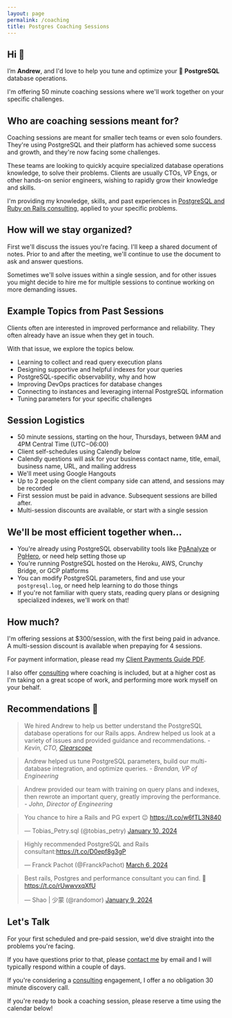 ```yaml
---
layout: page
permalink: /coaching
title: Postgres Coaching Sessions
---
```


## Hi 👋
I’m **Andrew**, and I'd love to help you tune and optimize your 🐘 **PostgreSQL** database operations.

I'm offering 50 minute coaching sessions where we'll work together on your specific challenges.

## Who are coaching sessions meant for?
Coaching sessions are meant for smaller tech teams or even solo founders. They're using PostgreSQL and their platform has achieved some success and growth, and they're now facing some challenges.

These teams are looking to quickly acquire specialized database operations knowledge, to solve their problems. Clients are usually CTOs, VP Engs, or other hands-on senior engineers, wishing to rapidly grow their knowledge and skills.

I'm providing my knowledge, skills, and past experiences in [PostgreSQL and Ruby on Rails consulting](/consulting), applied to your specific problems.

## How will we stay organized?

First we'll discuss the issues you're facing. I'll keep a shared document of notes. Prior to and after the meeting, we'll continue to use the document to ask and answer questions.

Sometimes we'll solve issues within a single session, and for other issues you might decide to hire me for multiple sessions to continue working on more demanding issues.

## Example Topics from Past Sessions

Clients often are interested in improved performance and reliability. They often already have an issue when they get in touch.

With that issue, we explore the topics below.

- Learning to collect and read query execution plans
- Designing supportive and helpful indexes for your queries
- PostgreSQL-specific observability, why and how
- Improving DevOps practices for database changes
- Connecting to instances and leveraging internal PostgreSQL information
- Tuning parameters for your specific challenges

## Session Logistics

- 50 minute sessions, starting on the hour, Thursdays, between 9AM and 4PM Central Time (UTC−06:00)
- Client self-schedules using Calendly below
- Calendly questions will ask for your business contact name, title, email, business name, URL, and mailing address
- We'll meet using Google Hangouts
- Up to 2 people on the client company side can attend, and sessions may be recorded
- First session must be paid in advance. Subsequent sessions are billed after.
- Multi-session discounts are available, or start with a single session

## We'll be most efficient together when...

- You're already using PostgreSQL observability tools like [PgAnalyze](https://pganalyze.com) or [PgHero](https://github.com/ankane/pghero), or need help setting those up
- You're running PostgreSQL hosted on the Heroku, AWS, Crunchy Bridge, or GCP platforms
- You can modify PostgreSQL parameters, find and use your `postgresql.log`, or need help learning to do those things
- If you're not familiar with query stats, reading query plans or designing specialized indexes, we'll work on that!

## How much?

I'm offering sessions at $300/session, with the first being paid in advance. A multi-session discount is available when prepaying for 4 sessions.

For payment information, please read my [Client Payments Guide PDF](client-payments-guide.pdf).

I also offer [consulting](/consulting) where coaching is included, but at a higher cost as I'm taking on a great scope of work, and performing more work myself on your behalf.


## Recommendations 🤝
> We hired Andrew to help us better understand the PostgreSQL database operations for our Rails apps. Andrew helped us look at a variety of issues and provided guidance and recommendations.
<cite>- Kevin, CTO, [Clearscope](https://www.clearscope.io)</cite>

> Andrew helped us tune PostgreSQL parameters, build our multi-database integration, and optimize queries.
<cite>- Brendan, VP of Engineering</cite>

> Andrew provided our team with training on query plans and indexes, then rewrote an important query, greatly improving the performance.
<cite>- John, Director of Engineering</cite>

<blockquote class="twitter-tweet"><p lang="en" dir="ltr">You chance to hire a Rails and PG expert 😉 <a href="https://t.co/w6fTL3N840">https://t.co/w6fTL3N840</a></p>&mdash; Tobias_Petry.sql (@tobias_petry) <a href="https://twitter.com/tobias_petry/status/1745138817521066481?ref_src=twsrc%5Etfw">January 10, 2024</a></blockquote> <script async src="https://platform.twitter.com/widgets.js" charset="utf-8"></script>

<blockquote class="twitter-tweet"><p lang="en" dir="ltr">Highly recommended PostgreSQL and Rails consultant:<a href="https://t.co/D0epf8g3gP">https://t.co/D0epf8g3gP</a></p>&mdash; Franck Pachot (@FranckPachot) <a href="https://twitter.com/FranckPachot/status/1765481120756322313?ref_src=twsrc%5Etfw">March 6, 2024</a></blockquote> <script async src="https://platform.twitter.com/widgets.js" charset="utf-8"></script>

<blockquote class="twitter-tweet"><p lang="en" dir="ltr">Best rails, Postgres and performance consultant you can find. 🚀 <a href="https://t.co/rUwwvxqXfU">https://t.co/rUwwvxqXfU</a></p>&mdash; Shao | 少蒙 (@randomor) <a href="https://twitter.com/randomor/status/1744804349602304005?ref_src=twsrc%5Etfw">January 9, 2024</a></blockquote> <script async src="https://platform.twitter.com/widgets.js" charset="utf-8"></script>

## Let's Talk

For your first scheduled and pre-paid session, we'd dive straight into the problems you're facing.

If you have questions prior to that, please [contact me](/contact) by email and I will typically respond within a couple of days.

If you're considering a [consulting](/consulting) engagement, I offer a no obligation 30 minute discovery call.

If you're ready to book a coaching session, please reserve a time using the calendar below!

<!-- Calendly inline widget begin -->
<div class="calendly-inline-widget" data-url="https://calendly.com/andatki/coaching?hide_gdpr_banner=1" style="min-width:320px;height:700px;"></div>
<script type="text/javascript" src="https://assets.calendly.com/assets/external/widget.js" async></script>
<!-- Calendly inline widget end -->
